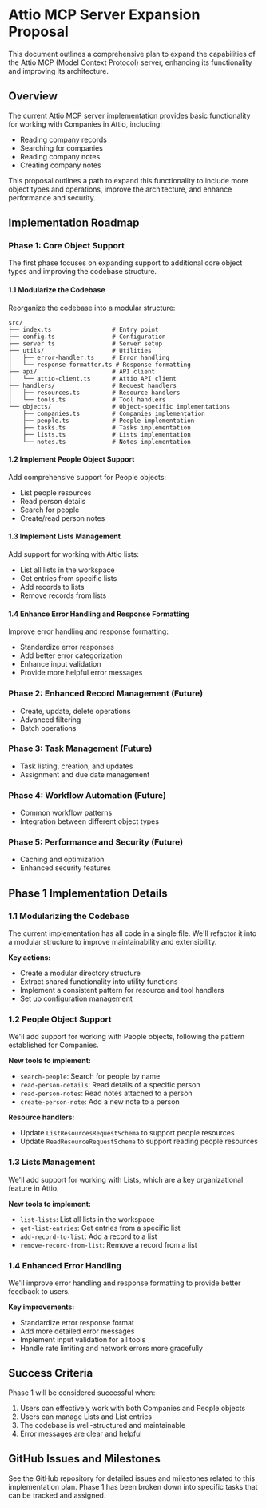# Attio MCP Server Expansion Proposal

This document outlines a comprehensive plan to expand the capabilities of the Attio MCP (Model Context Protocol) server, enhancing its functionality and improving its architecture.

## Overview

The current Attio MCP server implementation provides basic functionality for working with Companies in Attio, including:
- Reading company records
- Searching for companies
- Reading company notes
- Creating company notes

This proposal outlines a path to expand this functionality to include more object types and operations, improve the architecture, and enhance performance and security.

## Implementation Roadmap

### Phase 1: Core Object Support

The first phase focuses on expanding support to additional core object types and improving the codebase structure.

#### 1.1 Modularize the Codebase

Reorganize the codebase into a modular structure:
```
src/
├── index.ts                 # Entry point
├── config.ts                # Configuration 
├── server.ts                # Server setup
├── utils/                   # Utilities
│   ├── error-handler.ts     # Error handling
│   └── response-formatter.ts # Response formatting
├── api/                     # API client
│   └── attio-client.ts      # Attio API client
├── handlers/                # Request handlers
│   ├── resources.ts         # Resource handlers
│   └── tools.ts             # Tool handlers
└── objects/                 # Object-specific implementations
    ├── companies.ts         # Companies implementation
    ├── people.ts            # People implementation
    ├── tasks.ts             # Tasks implementation
    ├── lists.ts             # Lists implementation
    └── notes.ts             # Notes implementation
```

#### 1.2 Implement People Object Support

Add comprehensive support for People objects:
- List people resources
- Read person details
- Search for people
- Create/read person notes

#### 1.3 Implement Lists Management

Add support for working with Attio lists:
- List all lists in the workspace
- Get entries from specific lists
- Add records to lists
- Remove records from lists

#### 1.4 Enhance Error Handling and Response Formatting

Improve error handling and response formatting:
- Standardize error responses
- Add better error categorization
- Enhance input validation
- Provide more helpful error messages

### Phase 2: Enhanced Record Management (Future)

- Create, update, delete operations
- Advanced filtering 
- Batch operations

### Phase 3: Task Management (Future)

- Task listing, creation, and updates
- Assignment and due date management

### Phase 4: Workflow Automation (Future)

- Common workflow patterns
- Integration between different object types

### Phase 5: Performance and Security (Future)

- Caching and optimization
- Enhanced security features

## Phase 1 Implementation Details

### 1.1 Modularizing the Codebase

The current implementation has all code in a single file. We'll refactor it into a modular structure to improve maintainability and extensibility.

**Key actions:**
- Create a modular directory structure
- Extract shared functionality into utility functions
- Implement a consistent pattern for resource and tool handlers
- Set up configuration management

### 1.2 People Object Support

We'll add support for working with People objects, following the pattern established for Companies.

**New tools to implement:**
- `search-people`: Search for people by name
- `read-person-details`: Read details of a specific person
- `read-person-notes`: Read notes attached to a person
- `create-person-note`: Add a new note to a person

**Resource handlers:**
- Update `ListResourcesRequestSchema` to support people resources
- Update `ReadResourceRequestSchema` to support reading people resources

### 1.3 Lists Management

We'll add support for working with Lists, which are a key organizational feature in Attio.

**New tools to implement:**
- `list-lists`: List all lists in the workspace
- `get-list-entries`: Get entries from a specific list
- `add-record-to-list`: Add a record to a list
- `remove-record-from-list`: Remove a record from a list

### 1.4 Enhanced Error Handling

We'll improve error handling and response formatting to provide better feedback to users.

**Key improvements:**
- Standardize error response format
- Add more detailed error messages
- Implement input validation for all tools
- Handle rate limiting and network errors more gracefully

## Success Criteria

Phase 1 will be considered successful when:

1. Users can effectively work with both Companies and People objects
2. Users can manage Lists and List entries
3. The codebase is well-structured and maintainable
4. Error messages are clear and helpful

## GitHub Issues and Milestones

See the GitHub repository for detailed issues and milestones related to this implementation plan. Phase 1 has been broken down into specific tasks that can be tracked and assigned.